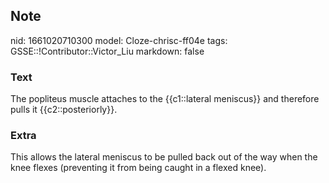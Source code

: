 ## Note
nid: 1661020710300
model: Cloze-chrisc-ff04e
tags: GSSE::!Contributor::Victor_Liu
markdown: false

### Text
The popliteus muscle attaches to the {{c1::lateral meniscus}} and therefore pulls it {{c2::posteriorly}}.

### Extra
This allows the lateral meniscus to be pulled back out of the way when the knee flexes (preventing it from being caught in a flexed knee).
